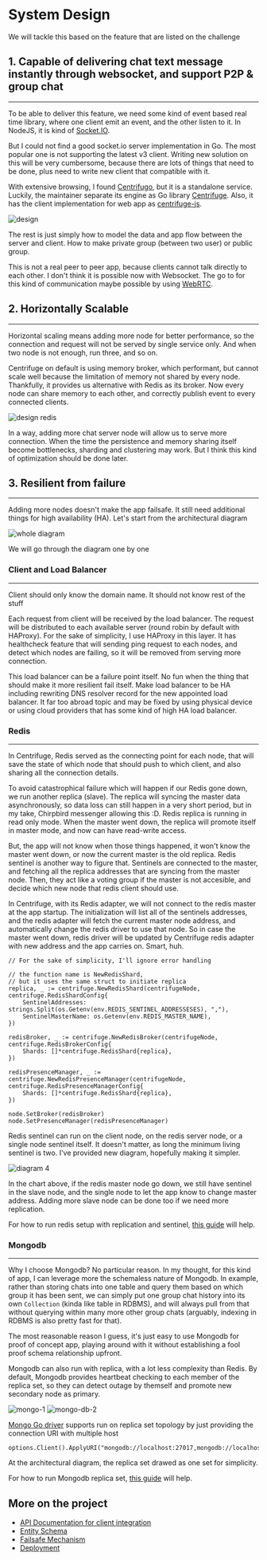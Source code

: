 # System Design 
We will tackle this based on the feature that are listed on the challenge

## 1. Capable of delivering chat text message instantly through websocket, and support P2P & group chat
---


To be able to deliver this feature, we need some kind of event based real time library, where one client emit an event, and the other listen to it. In NodeJS, it is kind of [Socket.IO](https://socket.io/).

But I could not find a good socket.io server implementation in Go. The most popular one is not supporting the latest v3 client. Writing new solution on this will be very cumbersome, because there are lots of things that need to be done, plus need to write new client that compatible with it.

With extensive browsing, I found [Centrifugo](https://centrifugal.github.io/centrifugo/), but it is a standalone service. Luckily, the maintainer separate its engine as Go library [Centrifuge](https://github.com/centrifugal/centrifuge). Also, it has the client implementation for web app as [centrifuge-js](https://github.com/centrifugal/centrifuge-js).

![design](diagram-1.jpg)

The rest is just simply how to model the data and app flow between the server and client. How to make private group (between two user) or public group.

This is not a real peer to peer app, because clients cannot talk directly to each other. I don't think it is possible now with Websocket. The go to for this kind of communication maybe possible by using [WebRTC](https://webrtc.org/).

## 2. Horizontally Scalable
---

Horizontal scaling means adding more node for better performance, so the connection and request will not be served by single service only. And when two node is not enough, run three, and so on.

Centrifuge on default is using memory broker, which performant, but cannot scale well because the limitation of memory not shared by every node. Thankfully, it provides us alternative with Redis as its broker. Now every node can share memory to each other, and correctly publish event to every connected clients.

![design redis](diagram-2.jpg)

In a way, adding more chat server node will allow us to serve more connection. When the time the persistence and memory sharing itself become bottlenecks, sharding and clustering may work. But I think this kind of optimization should be done later.

## 3. Resilient from failure
---

Adding more nodes doesn't make the app failsafe. It still need additional things for high availability (HA). Let's start from the architectural diagram

![whole diagram](diagram-3.jpg)

We will go through the diagram one by one

### Client and Load Balancer
---
Client should only know the domain name. It should not know rest of the stuff

Each request from client will be received by the load balancer. The request will be distributed to each available server (round robin by default with HAProxy). For the sake of simplicity, I use HAProxy in this layer. It has healthcheck feature that will sending ping request to each nodes, and detect which nodes are failing, so it will be removed from serving more connection.

This load balancer can be a failure point itself. No fun when the thing that should make it more resilient fail itself. Make load balancer to be HA including rewriting DNS resolver record for the new appointed load balancer. It far too abroad topic and may be fixed by using physical device or using cloud providers that has some kind of high HA load balancer.

### Redis
---
In Centrifuge, Redis served as the connecting point for each node, that will save the state of which node that should push to which client, and also sharing all the connection details.

To avoid catastrophical failure which will happen if our Redis gone down, we run another replica (slave). The replica will syncing the master data asynchronously, so data loss can still happen in a very short period, but in my take, Chirpbird messenger allowing this :D. Redis replica is running in read only mode. When the master went down, the replica will promote itself in master mode, and now can have read-write access.

But, the app will not know when those things happened, it won't know the master went down, or now the current master is the old replica. Redis sentinel is another way to figure that. Sentinels are connected to the master, and fetching all the replica addresses that are syncing from the master node. Then, they act like a voting group if the master is not accesible, and decide which new node that redis client should use.

In Centrifuge, with its Redis adapter, we will not connect to the redis master at the app startup. The initialization will list all of the sentinels addresses, and the redis adapter will fetch the current master node address, and automatically change the redis driver to use that node. So in case the master went down, redis driver will be updated by Centrifuge redis adapter with new address and the app carries on. Smart, huh.

```
// For the sake of simplicity, I'll ignore error handling

// the function name is NewRedisShard,
// but it uses the same struct to initiate replica
replica, _ := centrifuge.NewRedisShard(centrifugeNode, centrifuge.RedisShardConfig{
    SentinelAddresses:  strings.Split(os.Getenv(env.REDIS_SENTINEL_ADDRESSESES), ","),
    SentinelMasterName: os.Getenv(env.REDIS_MASTER_NAME),
})

redisBroker, _ := centrifuge.NewRedisBroker(centrifugeNode, centrifuge.RedisBrokerConfig{
    Shards: []*centrifuge.RedisShard{replica},
})

redisPresenceManager, _ := centrifuge.NewRedisPresenceManager(centrifugeNode, centrifuge.RedisPresenceManagerConfig{
    Shards: []*centrifuge.RedisShard{replica},
})

node.SetBroker(redisBroker)
node.SetPresenceManager(redisPresenceManager)
```

Redis sentinel can run on the client node, on the redis server node, or a single node sentinel itself. It doesn't matter, as long the minimum living sentinel is two. I've provided new diagram, hopefully making it simpler.

![diagram 4](diagram-4.jpg)

In the chart above, if the redis master node go down, we still have sentinel in the slave node, and the single node to let the app know to change master address. Adding more slave node can be done too if we need more replication.

For how to run redis setup with replication and sentinel, [this guide](https://severalnines.com/database-blog/redis-high-availability-architecture-sentinel) will help. 

### Mongodb
---
Why I choose Mongodb? No particular reason. In my thought, for this kind of app, I can leverage more the schemaless nature of Mongodb. In example, rather than storing chats into one table and query them based on which group it has been sent, we can simply put one group chat history into its own `Collection` (kinda like table in RDBMS), and will always pull from that without querying within many more other group chats (arguably, indexing in RDBMS is also pretty fast for that).

The most reasonable reason I guess, it's just easy to use Mongodb for proof of concept app, playing around with it without establishing a fool proof schema relationship upfront.

Mongodb can also run with replica, with a lot less complexity than Redis. By default, Mongodb provides heartbeat checking to each member of the replica set, so they can detect outage by themself and promote new secondary node as primary.

![mongo-1](mongo-1.jpg)
![mongo-db-2](mongodb-2.png)

[Mongo Go driver](https://github.com/mongodb/mongo-go-driver) supports run on replica set topology by just providing the connection URI with multiple host
```
options.Client().ApplyURI("mongodb://localhost:27017,mongodb://localhost:27018")
```

At the architectural diagram, the replica set drawed as one set for simplicity.

For how to run Mongodb replica set, [this guide](https://docs.mongodb.com/manual/tutorial/deploy-replica-set/) will help.

## More on the project
- [API Documentation for client integration](API.md)
- [Entity Schema](schema.md)
- [Failsafe Mechanism](failsafe.md)
- [Deployment](deployment.md)